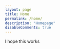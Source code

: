 ```yaml
---
layout: page
title: Home
permalink: /home/
description: "Homepage"
disableComments: true
---
```

I hope this works